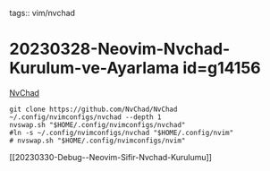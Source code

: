 tags:: vim/nvchad

# 20230328-Neovim-Nvchad-Kurulum-ve-Ayarlama id=g14156

[NvChad](https://nvchad.com/docs/quickstart/install)

```
git clone https://github.com/NvChad/NvChad ~/.config/nvimconfigs/nvchad --depth 1
nvswap.sh "$HOME/.config/nvimconfigs/nvchad" 
#ln -s ~/.config/nvimconfigs/nvchad "$HOME/.config/nvim"
# nvswap.sh "$HOME/.config/nvimconfigs/nvim" 
```

[[20230330-Debug--Neovim-Sifir-Nvchad-Kurulumu]]

